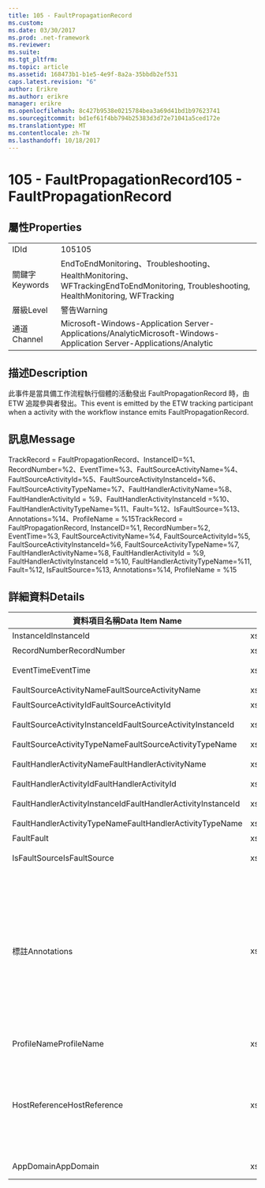 ```yaml
---
title: 105 - FaultPropagationRecord
ms.custom: 
ms.date: 03/30/2017
ms.prod: .net-framework
ms.reviewer: 
ms.suite: 
ms.tgt_pltfrm: 
ms.topic: article
ms.assetid: 168473b1-b1e5-4e9f-8a2a-35bbdb2ef531
caps.latest.revision: "6"
author: Erikre
ms.author: erikre
manager: erikre
ms.openlocfilehash: 8c427b9538e0215784bea3a69d41bd1b97623741
ms.sourcegitcommit: bd1ef61f4bb794b25383d3d72e71041a5ced172e
ms.translationtype: MT
ms.contentlocale: zh-TW
ms.lasthandoff: 10/18/2017
---
```

# <a name="105---faultpropagationrecord"></a><span data-ttu-id="49529-102">105 - FaultPropagationRecord</span><span class="sxs-lookup"><span data-stu-id="49529-102">105 - FaultPropagationRecord</span></span>
## <a name="properties"></a><span data-ttu-id="49529-103">屬性</span><span class="sxs-lookup"><span data-stu-id="49529-103">Properties</span></span>  
  
|||  
|-|-|  
|<span data-ttu-id="49529-104">ID</span><span class="sxs-lookup"><span data-stu-id="49529-104">Id</span></span>|<span data-ttu-id="49529-105">105</span><span class="sxs-lookup"><span data-stu-id="49529-105">105</span></span>|  
|<span data-ttu-id="49529-106">關鍵字</span><span class="sxs-lookup"><span data-stu-id="49529-106">Keywords</span></span>|<span data-ttu-id="49529-107">EndToEndMonitoring、Troubleshooting、HealthMonitoring、WFTracking</span><span class="sxs-lookup"><span data-stu-id="49529-107">EndToEndMonitoring, Troubleshooting, HealthMonitoring, WFTracking</span></span>|  
|<span data-ttu-id="49529-108">層級</span><span class="sxs-lookup"><span data-stu-id="49529-108">Level</span></span>|<span data-ttu-id="49529-109">警告</span><span class="sxs-lookup"><span data-stu-id="49529-109">Warning</span></span>|  
|<span data-ttu-id="49529-110">通道</span><span class="sxs-lookup"><span data-stu-id="49529-110">Channel</span></span>|<span data-ttu-id="49529-111">Microsoft-Windows-Application Server-Applications/Analytic</span><span class="sxs-lookup"><span data-stu-id="49529-111">Microsoft-Windows-Application Server-Applications/Analytic</span></span>|  
  
## <a name="description"></a><span data-ttu-id="49529-112">描述</span><span class="sxs-lookup"><span data-stu-id="49529-112">Description</span></span>  
 <span data-ttu-id="49529-113">此事件是當具備工作流程執行個體的活動發出 FaultPropagationRecord 時，由 ETW 追蹤參與者發出。</span><span class="sxs-lookup"><span data-stu-id="49529-113">This event is emitted by the ETW tracking participant when a activity with the workflow instance emits FaultPropagationRecord.</span></span>  
  
## <a name="message"></a><span data-ttu-id="49529-114">訊息</span><span class="sxs-lookup"><span data-stu-id="49529-114">Message</span></span>  
 <span data-ttu-id="49529-115">TrackRecord = FaultPropagationRecord、InstanceID=%1、RecordNumber=%2、EventTime=%3、FaultSourceActivityName=%4、FaultSourceActivityId=%5、FaultSourceActivityInstanceId=%6、FaultSourceActivityTypeName=%7、FaultHandlerActivityName=%8、FaultHandlerActivityId = %9、FaultHandlerActivityInstanceId =%10、FaultHandlerActivityTypeName=%11、Fault=%12、IsFaultSource=%13、Annotations=%14、ProfileName = %15</span><span class="sxs-lookup"><span data-stu-id="49529-115">TrackRecord = FaultPropagationRecord, InstanceID=%1, RecordNumber=%2, EventTime=%3, FaultSourceActivityName=%4, FaultSourceActivityId=%5, FaultSourceActivityInstanceId=%6, FaultSourceActivityTypeName=%7, FaultHandlerActivityName=%8,  FaultHandlerActivityId = %9, FaultHandlerActivityInstanceId =%10, FaultHandlerActivityTypeName=%11, Fault=%12, IsFaultSource=%13, Annotations=%14, ProfileName = %15</span></span>  
  
## <a name="details"></a><span data-ttu-id="49529-116">詳細資料</span><span class="sxs-lookup"><span data-stu-id="49529-116">Details</span></span>  
  
|<span data-ttu-id="49529-117">資料項目名稱</span><span class="sxs-lookup"><span data-stu-id="49529-117">Data Item Name</span></span>|<span data-ttu-id="49529-118">資料項目型別</span><span class="sxs-lookup"><span data-stu-id="49529-118">Data Item Type</span></span>|<span data-ttu-id="49529-119">描述</span><span class="sxs-lookup"><span data-stu-id="49529-119">Description</span></span>|  
|--------------------|--------------------|-----------------|  
|<span data-ttu-id="49529-120">InstanceId</span><span class="sxs-lookup"><span data-stu-id="49529-120">InstanceId</span></span>|<span data-ttu-id="49529-121">xs:GUID</span><span class="sxs-lookup"><span data-stu-id="49529-121">xs:GUID</span></span>|<span data-ttu-id="49529-122">工作流程的執行個體 ID。</span><span class="sxs-lookup"><span data-stu-id="49529-122">The instance id for the workflow</span></span>|  
|<span data-ttu-id="49529-123">RecordNumber</span><span class="sxs-lookup"><span data-stu-id="49529-123">RecordNumber</span></span>|<span data-ttu-id="49529-124">xs:long</span><span class="sxs-lookup"><span data-stu-id="49529-124">xs:long</span></span>|<span data-ttu-id="49529-125">發出之記錄的序號。</span><span class="sxs-lookup"><span data-stu-id="49529-125">The sequence number of the emitted record</span></span>|  
|<span data-ttu-id="49529-126">EventTime</span><span class="sxs-lookup"><span data-stu-id="49529-126">EventTime</span></span>|<span data-ttu-id="49529-127">xs:dateTime</span><span class="sxs-lookup"><span data-stu-id="49529-127">xs:dateTime</span></span>|<span data-ttu-id="49529-128">發出事件時的 UTC 時間。</span><span class="sxs-lookup"><span data-stu-id="49529-128">The time in UTC when the event was emitted</span></span>|  
|<span data-ttu-id="49529-129">FaultSourceActivityName</span><span class="sxs-lookup"><span data-stu-id="49529-129">FaultSourceActivityName</span></span>|<span data-ttu-id="49529-130">xs:string</span><span class="sxs-lookup"><span data-stu-id="49529-130">xs:string</span></span>|<span data-ttu-id="49529-131">發出錯誤之活動的名稱</span><span class="sxs-lookup"><span data-stu-id="49529-131">The name of activity that emitted the fault</span></span>|  
|<span data-ttu-id="49529-132">FaultSourceActivityId</span><span class="sxs-lookup"><span data-stu-id="49529-132">FaultSourceActivityId</span></span>|<span data-ttu-id="49529-133">xs:string</span><span class="sxs-lookup"><span data-stu-id="49529-133">xs:string</span></span>|<span data-ttu-id="49529-134">發出錯誤之活動的 ID</span><span class="sxs-lookup"><span data-stu-id="49529-134">The id of the activity that emitted the fault</span></span>|  
|<span data-ttu-id="49529-135">FaultSourceActivityInstanceId</span><span class="sxs-lookup"><span data-stu-id="49529-135">FaultSourceActivityInstanceId</span></span>|<span data-ttu-id="49529-136">xs:string</span><span class="sxs-lookup"><span data-stu-id="49529-136">xs:string</span></span>|<span data-ttu-id="49529-137">發出錯誤之活動的執行個體 ID</span><span class="sxs-lookup"><span data-stu-id="49529-137">The instance id of the activity that emitted the fault</span></span>|  
|<span data-ttu-id="49529-138">FaultSourceActivityTypeName</span><span class="sxs-lookup"><span data-stu-id="49529-138">FaultSourceActivityTypeName</span></span>|<span data-ttu-id="49529-139">xs:string</span><span class="sxs-lookup"><span data-stu-id="49529-139">xs:string</span></span>|<span data-ttu-id="49529-140">發出錯誤之活動的型別</span><span class="sxs-lookup"><span data-stu-id="49529-140">The type of the activity that emitted the fault</span></span>|  
|<span data-ttu-id="49529-141">FaultHandlerActivityName</span><span class="sxs-lookup"><span data-stu-id="49529-141">FaultHandlerActivityName</span></span>|<span data-ttu-id="49529-142">xs:string</span><span class="sxs-lookup"><span data-stu-id="49529-142">xs:string</span></span>|<span data-ttu-id="49529-143">錯誤處理常式活動的顯示名稱</span><span class="sxs-lookup"><span data-stu-id="49529-143">The display name of the fault handler activity</span></span>|  
|<span data-ttu-id="49529-144">FaultHandlerActivityId</span><span class="sxs-lookup"><span data-stu-id="49529-144">FaultHandlerActivityId</span></span>|<span data-ttu-id="49529-145">xs:string</span><span class="sxs-lookup"><span data-stu-id="49529-145">xs:string</span></span>|<span data-ttu-id="49529-146">錯誤處理常式活動的 ID</span><span class="sxs-lookup"><span data-stu-id="49529-146">The id of the fault handler activity</span></span>|  
|<span data-ttu-id="49529-147">FaultHandlerActivityInstanceId</span><span class="sxs-lookup"><span data-stu-id="49529-147">FaultHandlerActivityInstanceId</span></span>|<span data-ttu-id="49529-148">xs:string</span><span class="sxs-lookup"><span data-stu-id="49529-148">xs:string</span></span>|<span data-ttu-id="49529-149">錯誤處理常式活動的執行個體 ID</span><span class="sxs-lookup"><span data-stu-id="49529-149">The instance id of the fault handler activity</span></span>|  
|<span data-ttu-id="49529-150">FaultHandlerActivityTypeName</span><span class="sxs-lookup"><span data-stu-id="49529-150">FaultHandlerActivityTypeName</span></span>|<span data-ttu-id="49529-151">xs:string</span><span class="sxs-lookup"><span data-stu-id="49529-151">xs:string</span></span>|<span data-ttu-id="49529-152">錯誤處理常式活動的型別</span><span class="sxs-lookup"><span data-stu-id="49529-152">The type of the fault handler activity</span></span>|  
|<span data-ttu-id="49529-153">Fault</span><span class="sxs-lookup"><span data-stu-id="49529-153">Fault</span></span>|<span data-ttu-id="49529-154">xs:string</span><span class="sxs-lookup"><span data-stu-id="49529-154">xs:string</span></span>|<span data-ttu-id="49529-155">錯誤詳細資料</span><span class="sxs-lookup"><span data-stu-id="49529-155">The fault details</span></span>|  
|<span data-ttu-id="49529-156">IsFaultSource</span><span class="sxs-lookup"><span data-stu-id="49529-156">IsFaultSource</span></span>|<span data-ttu-id="49529-157">xs:unsignedByte</span><span class="sxs-lookup"><span data-stu-id="49529-157">xs:unsignedByte</span></span>|<span data-ttu-id="49529-158">指出事件是否由錯誤來源發出</span><span class="sxs-lookup"><span data-stu-id="49529-158">Indicates if the event was emitted from the fault source</span></span>|  
|<span data-ttu-id="49529-159">標註</span><span class="sxs-lookup"><span data-stu-id="49529-159">Annotations</span></span>|<span data-ttu-id="49529-160">xs:string</span><span class="sxs-lookup"><span data-stu-id="49529-160">xs:string</span></span>|<span data-ttu-id="49529-161">加入至此事件中的附註。</span><span class="sxs-lookup"><span data-stu-id="49529-161">The annotations that were added to this event.</span></span>  <span data-ttu-id="49529-162">值會儲存在 xml 中的項目格式\<項目 >\<項目名稱 ="annotationName"type ="> annotationValue\</項目 > \< /i >。</span><span class="sxs-lookup"><span data-stu-id="49529-162">The values are stored in an xml element in the format \<items>\< item  name = "annotationName" type="System.String">annotationValue\</item>\</items>.</span></span>  <span data-ttu-id="49529-163">如果沒有指定的註釋的字串，包含\<項目 / >。</span><span class="sxs-lookup"><span data-stu-id="49529-163">If no annotations are specified then the string contains \<items/>.</span></span> <span data-ttu-id="49529-164">ETW 事件大小會受到 ETW 緩衝區大小或 ETW 事件的最大承載所限制。</span><span class="sxs-lookup"><span data-stu-id="49529-164">The ETW event size is limited by the ETW buffer size or the max payload for an ETW event.</span></span> <span data-ttu-id="49529-165">如果事件大小超過 ETW 限制，則事件會捨棄註釋，並取代具有註釋值截斷\<項目 >... \< /i >。</span><span class="sxs-lookup"><span data-stu-id="49529-165">If the size of the event exceeds the ETW limits, then the event is truncated by dropping the annotations and replacing the annotation value with \<items>...\</items>.</span></span>|  
|<span data-ttu-id="49529-166">ProfileName</span><span class="sxs-lookup"><span data-stu-id="49529-166">ProfileName</span></span>|<span data-ttu-id="49529-167">xs:string</span><span class="sxs-lookup"><span data-stu-id="49529-167">xs:string</span></span>|<span data-ttu-id="49529-168">造成發送這個事件的名稱或追蹤設定檔。</span><span class="sxs-lookup"><span data-stu-id="49529-168">The name or the tracking profile that resulted in this event being emitted</span></span>|  
|<span data-ttu-id="49529-169">HostReference</span><span class="sxs-lookup"><span data-stu-id="49529-169">HostReference</span></span>|<span data-ttu-id="49529-170">xs:string</span><span class="sxs-lookup"><span data-stu-id="49529-170">xs:string</span></span>|<span data-ttu-id="49529-171">若為 Web 主控服務，此欄位會唯一識別 Web 階層架構中的服務。</span><span class="sxs-lookup"><span data-stu-id="49529-171">For web hosted services, this field uniquely identifies the service in the web hierarchy.</span></span>  <span data-ttu-id="49529-172">其格式定義為 ' Web Site Name Application Virtual Path &#124;服務的虛擬路徑 &#124;ServiceName' 範例: ' Default Web Site/CalculatorApplication #124;/CalculatorService.svc &#124;CalculatorService'</span><span class="sxs-lookup"><span data-stu-id="49529-172">Its format is defined as 'Web Site Name Application Virtual Path&#124;Service Virtual Path&#124;ServiceName' Example: 'Default Web Site/CalculatorApplication&#124;/CalculatorService.svc&#124;CalculatorService'</span></span>|  
|<span data-ttu-id="49529-173">AppDomain</span><span class="sxs-lookup"><span data-stu-id="49529-173">AppDomain</span></span>|<span data-ttu-id="49529-174">xs:string</span><span class="sxs-lookup"><span data-stu-id="49529-174">xs:string</span></span>|<span data-ttu-id="49529-175">由 AppDomain.CurrentDomain.FriendlyName 傳回的字串。</span><span class="sxs-lookup"><span data-stu-id="49529-175">The string returned by AppDomain.CurrentDomain.FriendlyName.</span></span>|
